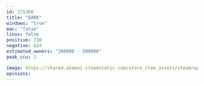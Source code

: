 ```yaml
---
id: 225360
title: "DARK"
windows: "true"
mac: "false"
linux: false
positive: 710
negative: 624
estimated_owners: "200000 - 500000"
peak_ccu: 2

image: https://shared.akamai.steamstatic.com/store_item_assets/steam/apps/225360/header.jpg?t=1730283377
opinions:
---
```

